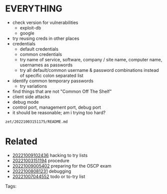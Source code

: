 # EVERYTHING
- check version for vulnerabilities
  - exploit-db
  - google
- try reusing creds in other places
- credentials
  - default credentials
  - common credentials
  - try name of service, software, company / site name, computer name, usernames as passwords
  - try all default/common username & password combinations instead of specific colon separated list
- identify common temporary passwords
  - try variations
- find things that are not "Common Off The Shelf"
- client side attacks
- debug mode
- control port, management port, debug port
- it should be reasonable; am i trying too hard?

` zet/20221003151175/README.md `

# Related

- [20221009102436](/zet/20221009102436/README.md) hacking to try lists
- [20221003151194](/zet/20221003151194/README.md) procedure
- [20221009005402](/zet/20221009005402/README.md) preparing for the OSCP exam
- [20221008081231](/zet/20221008081231/README.md) debugging
- [20221007044552](/zet/20221007044552/README.md) todo or to-try list

Tags:

    
